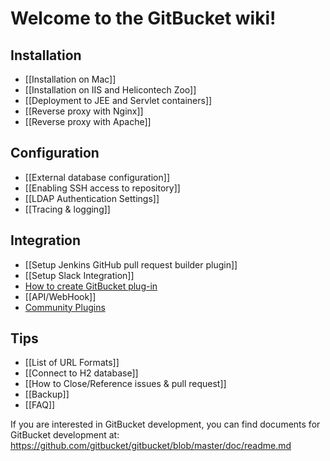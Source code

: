 Welcome to the GitBucket wiki!
====

Installation
----
 * [[Installation on Mac]]
 * [[Installation on IIS and Helicontech Zoo]]
 * [[Deployment to JEE and Servlet containers]]
 * [[Reverse proxy with Nginx]]
 * [[Reverse proxy with Apache]]

Configuration
----
 * [[External database configuration]]
 * [[Enabling SSH access to repository]]
 * [[LDAP Authentication Settings]]
 * [[Tracing & logging]]

Integration
----
 * [[Setup Jenkins GitHub pull request builder plugin]]
 * [[Setup Slack Integration]]
 * [How to create GitBucket plug-in](https://gitbucket.github.io/gitbucket-news/gitbucket/2015/06/29/how-to-create-plugin.html)
 * [[API/WebHook]]
 * [Community Plugins](http://gitbucket-plugins.github.io/)

Tips
----
 * [[List of URL Formats]]
 * [[Connect to H2 database]]
 * [[How to Close/Reference issues & pull request]]
 * [[Backup]]
 * [[FAQ]]

If you are interested in GitBucket development, you can find documents for GitBucket development at: https://github.com/gitbucket/gitbucket/blob/master/doc/readme.md
